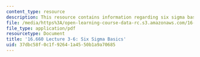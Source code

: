 ```yaml
---
content_type: resource
description: This resource contains information regarding six sigma basics.
file: /media/https%3A/open-learning-course-data-rc.s3.amazonaws.com/16-660j-introduction-to-lean-six-sigma-methods-january-iap-2012/37dbc58f0c1f92641a4550b1a9a70685_MIT16_660JIAP12_3-6.pdf
file_type: application/pdf
resourcetype: Document
title: '16.660 Lecture 3-6: Six Sigma Basics'
uid: 37dbc58f-0c1f-9264-1a45-50b1a9a70685
---
```

